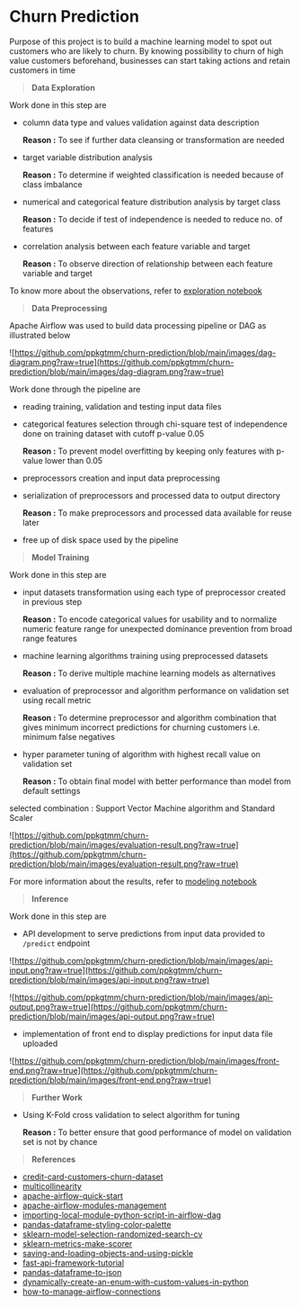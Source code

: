 # Churn Prediction

Purpose of this project is to build a machine learning model to spot out customers who are likely to churn. By knowing possibility to churn of high value customers beforehand, businesses can start taking actions and retain customers in time

> **Data Exploration**
> 

Work done in this step are

- column data type and values validation against data description
    
    **Reason :** To see if further data cleansing or transformation are needed
    
- target variable distribution analysis
    
    **Reason :** To determine if weighted classification is needed because of class imbalance
    
- numerical and categorical feature distribution analysis by target class
    
    **Reason :** To decide if test of independence is needed to reduce no. of features 
    
- correlation analysis between each feature variable and target
    
    **Reason :** To observe direction of relationship between each feature variable and target
    

To know more about the observations, refer to [exploration notebook](https://github.com/ppkgtmm/churn-prediction/blob/main/notebooks/exploration.ipynb) 

> **Data Preprocessing**
> 

Apache Airflow was used to build data processing pipeline or DAG as illustrated below

![https://github.com/ppkgtmm/churn-prediction/blob/main/images/dag-diagram.png?raw=true](https://github.com/ppkgtmm/churn-prediction/blob/main/images/dag-diagram.png?raw=true)

Work done through the pipeline are

- reading training, validation and testing input data files
- categorical features selection through chi-square test of independence done on training dataset with cutoff p-value 0.05
    
    **Reason :** To prevent model overfitting by keeping only features with p-value lower than 0.05
    
- preprocessors creation and input data preprocessing
- serialization of preprocessors and processed data to output directory
    
    **Reason :** To make preprocessors and processed data available for reuse later
    
- free up of disk space used by the pipeline

> **Model Training**
> 

Work done in this step are

- input datasets transformation using each type of preprocessor created in previous step
    
    **Reason :** To encode categorical values for usability and to normalize numeric feature range for unexpected dominance prevention from broad range features
    
- machine learning algorithms training using preprocessed datasets
    
    **Reason :** To derive multiple machine learning models as alternatives
    
- evaluation of preprocessor and algorithm performance on validation set using recall metric
    
    **Reason :** To determine preprocessor and algorithm combination that gives minimum incorrect predictions for churning customers i.e. minimum false negatives
    
- hyper parameter tuning of algorithm with highest recall value on validation set
    
    **Reason :** To obtain final model with better performance than model from default settings
    

selected combination : Support Vector Machine algorithm and Standard Scaler

![https://github.com/ppkgtmm/churn-prediction/blob/main/images/evaluation-result.png?raw=true](https://github.com/ppkgtmm/churn-prediction/blob/main/images/evaluation-result.png?raw=true)

For more information about the results, refer to [modeling notebook](https://github.com/ppkgtmm/hello-hello/blob/main/notebooks/modeling.ipynb)

> **Inference**
> 

Work done in this step are

- API development to serve predictions from input data provided to `/predict` endpoint

![https://github.com/ppkgtmm/churn-prediction/blob/main/images/api-input.png?raw=true](https://github.com/ppkgtmm/churn-prediction/blob/main/images/api-input.png?raw=true)

![https://github.com/ppkgtmm/churn-prediction/blob/main/images/api-output.png?raw=true](https://github.com/ppkgtmm/churn-prediction/blob/main/images/api-output.png?raw=true)

- implementation of front end to display predictions for input data file uploaded

![https://github.com/ppkgtmm/churn-prediction/blob/main/images/front-end.png?raw=true](https://github.com/ppkgtmm/churn-prediction/blob/main/images/front-end.png?raw=true)

> **Further Work**
> 
- Using K-Fold cross validation to select algorithm for tuning
    
    **Reason :** To better ensure that good performance of model on validation set is not by chance
    

> **References**
> 
- [credit-card-customers-churn-dataset](https://www.kaggle.com/datasets/sakshigoyal7/credit-card-customers)
- [multicollinearity](https://en.wikipedia.org/wiki/Multicollinearity)
- [apache-airflow-quick-start](https://airflow.apache.org/docs/apache-airflow/stable/start/local.html)
- [apache-airflow-modules-management](https://airflow.apache.org/docs/apache-airflow/stable/modules_management.html)
- [importing-local-module-python-script-in-airflow-dag](https://stackoverflow.com/questions/50150384/importing-local-module-python-script-in-airflow-dag)
- [pandas-dataframe-styling-color-palette](https://pandas.pydata.org/docs/user_guide/style.html)
- [sklearn-model-selection-randomized-search-cv](https://scikit-learn.org/stable/modules/generated/sklearn.model_selection.RandomizedSearchCV.html)
- [sklearn-metrics-make-scorer](https://scikit-learn.org/stable/modules/generated/sklearn.metrics.make_scorer.html)
- [saving-and-loading-objects-and-using-pickle](https://stackoverflow.com/questions/4530611/saving-and-loading-objects-and-using-pickle)
- [fast-api-framework-tutorial](https://fastapi.tiangolo.com/)
- [pandas-dataframe-to-json](https://pandas.pydata.org/docs/reference/api/pandas.DataFrame.to_json.html)
- [dynamically-create-an-enum-with-custom-values-in-python](https://stackoverflow.com/questions/33690064/dynamically-create-an-enum-with-custom-values-in-python)
- [how-to-manage-airflow-connections](https://airflow.apache.org/docs/apache-airflow/2.2.4/howto/connection.html)